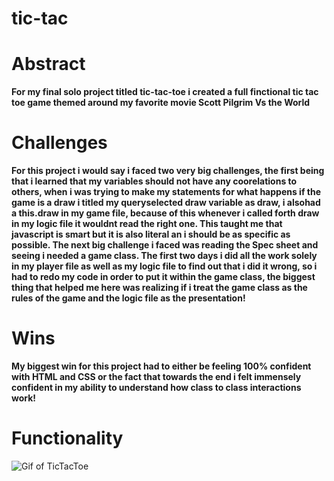 # tic-tac

# Abstract
 **For my final solo project titled tic-tac-toe i created a full finctional tic tac toe game themed around my favorite movie Scott Pilgrim Vs the World**

# Challenges

**For this project i would say i faced two very big challenges, the first being that i learned that my variables should not have any coorelations to others, when i was trying to make my statements for what happens if the game is a draw i titled my queryselected draw variable as draw, i alsohad a this.draw in my game file, because of this whenever i called forth draw in my logic file it wouldnt read the right one. This taught me that javascript is smart but it is also literal an i should be as specific as possible. The next big challenge i faced was reading the Spec sheet and seeing i needed a game class. The first two days i did all the work solely in my player file as well as my logic file to find out that i did it wrong, so i had to redo my code in order to put it within the game class, the biggest thing that helped me here was realizing if i treat the game class as the rules of the game and the logic file as the presentation!**

# Wins

**My biggest win for this project had to either be feeling 100% confident with HTML and CSS or the fact that towards the end i felt immensely confident in my ability to understand how class to class interactions work!**

# Functionality

![Gif of TicTacToe](https://media.giphy.com/media/v1.Y2lkPTc5MGI3NjExNDUwMmNkMTA4MGU0M2ZlZTVjYTQ1OWRjNGRiNWIzYTJjN2NiOTA2ZiZjdD1n/ulwvb6NtzqcJK4NDJZ/giphy.gif)

